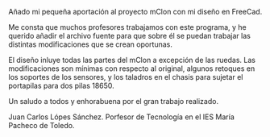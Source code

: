 Añado mi pequeña aportación al proyecto mClon con mi diseño en FreeCad.

Me consta que muchos profesores trabajamos con este programa, y he querido añadir el archivo fuente para que sobre él se puedan trabajar las distintas modificaciones que se crean oportunas.

El diseño inluye todas las partes del mClon a excepción de las ruedas. Las modificaciones son mínimas con respecto al original, algunos retoques en los soportes de los sensores, y los taladros en el chasis para sujetar el portapilas para dos pilas 18650.

Un saludo a todos y enhorabuena por el gran trabajo realizado.

Juan Carlos Lópes Sánchez.
Porfesor de Tecnología en el IES María Pacheco de Toledo.
